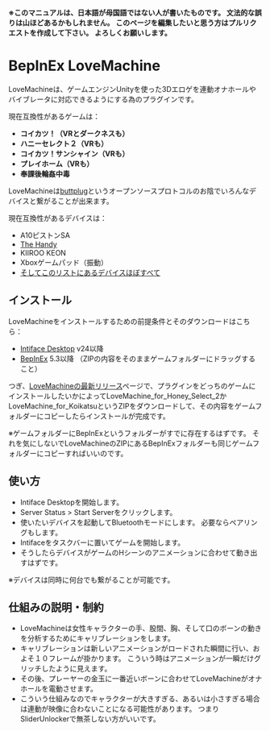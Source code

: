 **※このマニュアルは、日本語が母国語ではない人が書いたものです。 文法的な誤りは山ほどあるかもしれません。 このページを編集したいと思う方はプルリクエストを作成して下さい。 よろしくお願いします。**

# BepInEx LoveMachine

LoveMachineは、ゲームエンジンUnityを使った3Dエロゲを連動オナホールやバイブレータに対応できるようにする為のプラグインです。

現在互換性があるゲームは：
* **コイカツ！（VRとダークネスも）**
* **ハニーセレクト２（VRも）**
* **コイカツ！サンシャイン（VRも）**
* **プレイホーム（VRも）**
* **奉課後輪姦中毒**

LoveMachineは[buttplug](https://buttplug.io/)というオープンソースプロトコルのお陰でいろんなデバイスと繋がることが出来ます。

現在互換性があるデバイスは：
* A10ピストンSA
* [The Handy](https://www.thehandy.com/?ref=saucekebenfield&utm_source=saucekebenfield&utm_medium=affiliate&utm_campaign=The+Handy+Affiliate+program)
* KIIROO KEON
* Xboxゲームパッド（振動）
* [そしてこのリストにあるデバイスほぼすべて](https://iostindex.com/?filter0ButtplugSupport=4)


## インストール

LoveMachineをインストールするための前提条件とそのダウンロードはこちら：
* [Intiface Desktop](https://intiface.com/desktop/) v24以降
* [BepInEx](https://github.com/BepInEx/BepInEx/releases) 5.3以降 （ZIPの内容をそのままゲームフォルダーにドラッグすること）

つぎ、[LoveMachineの最新リリース](https://github.com/Sauceke/BepInEx.LoveMachine/releases)ページで、プラグインをどっちのゲームにインストールしたいかによってLoveMachine_for_Honey_Select_2かLoveMachine_for_KoikatsuというZIPをダウンロードして、その内容をゲームフォルダーにコピーしたらインストールが完成です。

※ゲームフォルダーにBepInExというフォルダーがすでに存在するはずです。 それを気にしないでLoveMachineのZIPにあるBepInExフォルダーも同じゲームフォルダーにコピーすればいいのです。


## 使い方

* Intiface Desktopを開始します。
* Server Status > Start Serverをクリックします。
* 使いたいデバイスを起動してBluetoothモードにします。 必要ならペアリングもします。
* Intifaceをタスクバーに置いてゲームを開始します。
* そうしたらデバイスがゲームのHシーンのアニメーションに合わせて動き出すはずです。

※デバイスは同時に何台でも繋がることが可能です。


## 仕組みの説明・制約

* LoveMachineは女性キャラクターの手、股間、胸、そして口のボーンの動きを分析するためにキャリブレーションをします。
* キャリブレーションは新しいアニメーションがロードされた瞬間に行い、およそ１０フレームが掛かります。 こういう時はアニメーションが一瞬だけグリッチしたように見えます。
* その後、プレーヤーの金玉に一番近いボーンに合わせてLoveMachineがオナホールを電動させます。
* こういう仕組みなのでキャラクターが大きすぎる、あるいは小さすぎる場合は連動が映像に合わないことになる可能性があります。 つまりSliderUnlockerで無茶しない方がいいです。
